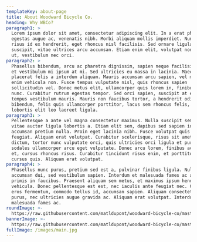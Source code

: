 ```yaml
---
templateKey: about-page
title: About Woodward Bicycle Co.
heading: Why WBCo?
paragraph1: >
  Lorem ipsum dolor sit amet, consectetur adipiscing elit. In a erat pharetra,
  egestas augue ac, venenatis nibh. Morbi aliquam mollis imperdiet. Nunc maximus
  risus id ex hendrerit, eget rhoncus nisl facilisis. Sed ornare ligula eu eros
  suscipit, vitae ultrices arcu accumsan. Etiam enim elit, volutpat non laoreet
  ut, vestibulum nec orci.
paragraph2: >
  Phasellus bibendum, arcu ac pharetra dignissim, sapien neque facilisis libero,
  et vestibulum mi ipsum at mi. Sed ultricies eu massa in lacinia. Maecenas
  placerat felis a interdum aliquam. Mauris accumsan arcu sapien, vel mollis
  enim vehicula non. Fusce tempus vulputate nisl, quis rhoncus sapien
  sollicitudin vel. Donec metus elit, ullamcorper quis lorem in, finibus blandit
  nunc. Curabitur rutrum egestas tempor. Sed orci sapien, suscipit at elit quis,
  tempus vestibulum mauris. Mauris non faucibus tortor, a hendrerit odio. Ut
  bibendum, felis quis ullamcorper porttitor, lacus sem rhoncus felis, sit amet
  lobortis elit leo laoreet ligula.
paragraph3: >
  Pellentesque a ante vel magna consectetur maximus. Nulla suscipit sem felis,
  vitae auctor ligula lobortis a. Etiam elit sem, dapibus sed sapien id,
  accumsan pretium nulla. Proin eget lacinia nibh. Fusce volutpat quis felis eu
  feugiat. Aliquam erat volutpat. Curabitur scelerisque, risus sit amet semper
  dictum, tortor nunc vulputate orci, quis ultricies orci ligula et purus. Etiam
  sodales ullamcorper arcu eget vulputate. Donec arcu lorem, finibus ac tempus
  et, cursus rhoncus risus. Curabitur tincidunt risus enim, et porttitor mauris
  cursus quis. Aliquam erat volutpat.
paragraph4: >
  Phasellus nunc purus, pretium sed est a, pulvinar finibus ligula. Nullam id
  accumsan dui, sed vestibulum sapien. Interdum et malesuada fames ac ante ipsum
  primis in faucibus. Praesent aliquam sem metus, et maximus ipsum hendrerit
  vehicula. Donec pellentesque est est, nec iaculis ante feugiat nec. Cras eu
  eros fermentum, commodo tellus id, accumsan sapien. Aliquam consectetur varius
  purus, nec ultricies augue gravida ac. Aliquam erat volutpat. Interdum et
  malesuada fames ac.
roundImage: >-
  https://raw.githubusercontent.com/matldupont/woodward-bicycle-co/master/static/img/main.jpg
bannerImage: >-
  https://raw.githubusercontent.com/matldupont/woodward-bicycle-co/master/static/img/thetune.jpg
fullImage: /images/main.jpg
---
```


